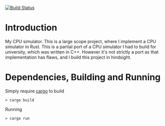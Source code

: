 [![Build Status](https://travis-ci.com/nashpotato/cpu-sim.svg?branch=master)](https://travis-ci.com/nashpotato/cpu-sim)
# Introduction
My CPU simulator. This is a large scope project, where I implement a CPU simulator in Rust.
This is a partial port of a CPU simulator I had to build for university, which was written in C++. However it's not strictly a port as that implementation has flaws, and I build this project in hindsight.

# Dependencies, Building and Running
Simply require [cargo](https://github.com/rust-lang/cargo) to build 

    > cargo build

Running

    > cargo run
